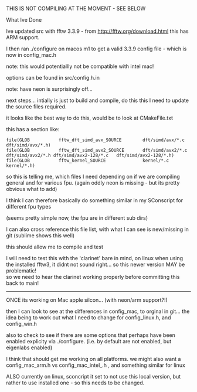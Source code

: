 THIS IS NOT COMPILING AT THE MOMENT - SEE BELOW



What Ive Done

Ive updated src with fftw 3.3.9 - from http://fftw.org/download.html
this has ARM support.

I then ran ./configure on macos m1 to get a valid 3.3.9 config file - which is now in config_mac.h

note: this would potentiallly not be compatible with intel mac!

options can be found in src/config.h.in 


note: have neon is surprisingly off...



next steps... 
intially is just to build and compile, 
do this this I need to update the source files required.

it looks like the best way to do this, would be to look at CMakeFile.txt

this has a section like:
````
file(GLOB           fftw_dft_simd_avx_SOURCE        dft/simd/avx/*.c    dft/simd/avx/*.h)
file(GLOB           fftw_dft_simd_avx2_SOURCE       dft/simd/avx2/*.c   dft/simd/avx2/*.h dft/simd/avx2-128/*.c   dft/simd/avx2-128/*.h)
file(GLOB           fftw_kernel_SOURCE              kernel/*.c          kernel/*.h)
````

so this is telling me, which files I need depending on if we are compiling general and for various fpu.
(again oddly neon is missing - but its pretty obvious what to add)

I think I can therefore basically do something similar in my SConscript for different fpu types

(seems pretty simple now, the fpu are in different sub dirs)



I can also cross reference this file list, with what I can see is new/missing in git (sublime shows this well)



this should allow me to compile and test


I will need to test this with the 'clarinet'
bare in mind, on linux when using the installed fftw3, it didnt not sound right... 
so this newer version MAY be problematic!  
so we need to hear the clarinet working properly before committing this back to main! 





-------- 

ONCE its working on Mac apple silcon... (with neon/arm support?!)

then I can look to see at the differences in config_mac, to orginal in git...
the idea being to work out what I need to change for config_linux.h, and config_win.h

also to check to see if there are some options that perhaps have been enabled explicity via ./configure.
(i.e. by default are not enabled, but eigenlabs enabled)


I think that should get me working on all platforms.
we might also want a config_mac_arm.h vs config_mac_intel_.h , and something similar for linux


ALSO currently on linux, sconcript it set to not use this local version, but rather to use installed one - so this needs to be changed.

